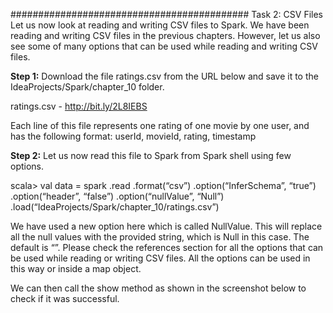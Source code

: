 


###########################################
Task 2: CSV Files
Let us now look at reading and writing CSV files to Spark. We have been reading and writing CSV files in the previous chapters. However, let us also see some of many options that can be used while reading and writing CSV files.

**Step 1:** Download the file ratings.csv from the URL below and save it to the IdeaProjects/Spark/chapter_10 folder.

ratings.csv - http://bit.ly/2L8IEBS

Each line of this file represents one rating of one movie by one user, and has the following format: userId, movieId, rating, timestamp

**Step 2:** Let us now read this file to Spark from Spark shell using few options.

scala> val data = spark
.read
.format(“csv”)
.option(“InferSchema”, “true”)
.option(“header”, “false”)
.option(“nullValue”, “Null”)
.load(“IdeaProjects/Spark/chapter_10/ratings.csv”)

We have used a new option here which is called NullValue. This will replace all the null values with the provided string, which is Null in this case. The default is “”. Please check the references section for all the options that can be used while reading or writing CSV files. All the options can be used in this way or inside a map object.

We can then call the show method as shown in the screenshot below to check if it was successful.
 